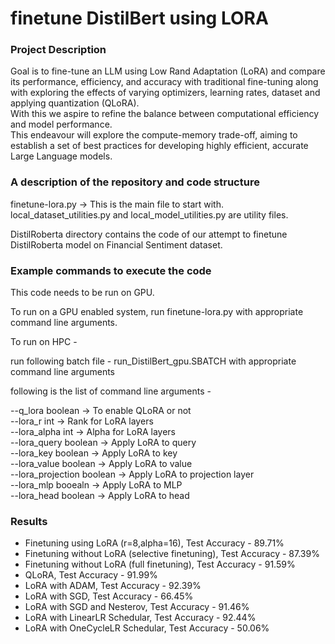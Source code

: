 # finetune DistilBert using LORA

<h3> Project Description </h3>
Goal is to fine-tune an LLM using Low Rand Adaptation (LoRA) and compare its performance, efficiency, and accuracy with traditional fine-tuning along with exploring the effects of varying optimizers, learning rates, dataset and applying quantization (QLoRA). <br>
With this we aspire to refine the balance between computational efficiency and model performance. <br> 
This endeavour will explore the compute-memory trade-off, aiming to establish a set of best practices for developing highly efficient, accurate Large Language models. 




<h3> A description of the repository and code structure </h3>

finetune-lora.py -> This is the main file to start with.  <br>
local_dataset_utilities.py and local_model_utilities.py are utility files. <br>

DistilRoberta directory contains the code of our attempt to finetune DistilRoberta model on Financial Sentiment dataset.

<h3> Example commands to execute the code        </h3>

This code needs to be run on GPU.  <br>

To run on a GPU enabled system, run finetune-lora.py with appropriate command line arguments. <br>

To run on HPC - <br>

run following batch file - run_DistilBert_gpu.SBATCH with appropriate command line arguments <br>

following is the list of command line arguments - <br>

--q_lora boolean -> To enable QLoRA or not <br>
--lora_r int     -> Rank for LoRA layers <br>
--lora_alpha int  -> Alpha for LoRA layers <br>
--lora_query boolean ->  Apply LoRA to query <br>
--lora_key  boolean  ->  Apply LoRA to key <br>
--lora_value boolean -> Apply LoRA to value <br>
--lora_projection boolean -> Apply LoRA to projection layer <br>
--lora_mlp booealn -> Apply LoRA to MLP <br>
--lora_head boolean -> Apply LoRA to head <br>



<h3> Results  </h3>

<ul>
<li> Finetuning using LoRA (r=8,alpha=16), Test Accuracy - 89.71%</li>
<li> Finetuning without LoRA (selective finetuning), Test Accuracy - 87.39%</li>
<li> Finetuning without LoRA (full finetuning), Test Accuracy - 91.59%</li>
<li> QLoRA, Test Accuracy - 91.99%</li>
<li> LoRA with ADAM, Test Accuracy - 92.39%</li>
<li> LoRA with SGD, Test Accuracy - 66.45%</li>
<li> LoRA with SGD and Nesterov, Test Accuracy - 91.46%</li>
<li> LoRA with LinearLR Schedular, Test Accuracy - 92.44%</li>
<li> LoRA with OneCycleLR Schedular, Test Accuracy - 50.06%</li>

</ul>
